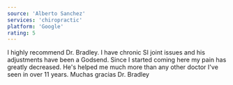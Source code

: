 ```yaml
---
source: 'Alberto Sanchez'
services: 'chiropractic'
platform: 'Google'
rating: 5
---
```


I highly recommend Dr. Bradley. I have chronic SI joint issues and his adjustments have been a Godsend. Since I started coming here my pain has greatly decreased. He's helped me much more than any other doctor I've seen in over 11 years. Muchas gracias Dr. Bradley

